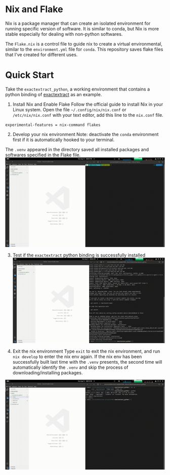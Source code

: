 # Nix and Flake
Nix is a package manager that can create an isolated environment for running specific version of software.
It is similar to conda, but Nix is more stable especially for dealing with non-python softwares.

The `Flake.nix` is a control file to guide nix to create a virtual environmental, similar to the `environment.yml` file for `conda`.
This repository saves flake files that I've created for different uses.


# Quick Start

Take the `exactextract_python`, a working environment that contains a python binding of [exactextract](https://github.com/isciences/exactextract) as an example.

1. Install Nix and Enable Flake
Follow the official guide to install Nix in your Linux system.
Open the file `~/.config/nix/nix.conf` or `/etc/nix/nix.conf` with your text editor, add this line to the `nix.conf` file.
```
experimental-features = nix-command flakes
```

2. Develop your nix environment
Note: deactivate the `conda` environment first if it is automatically hooked to your terminal.

The `.venv` appeared in the directory saved all installed packages and softwares specified in the Flake file.
![Snapshot1](https://github.com/he134543/Flakes/blob/main/docs/1.gif)

3. Test if the `exactextract` python binding is successfully installed
![Snapshot2](https://github.com/he134543/Flakes/blob/main/docs/2.gif)

4. Exit the nix environment
Type `exit` to exit the nix environment, and run `nix develop` to enter the nix env again. If the nix env has been successfully built last time with the `.venv` presents, the second time will automatically identify the `.venv` and skip the process of downloading/installing packages.

![Snapshot3](https://github.com/he134543/Flakes/blob/main/docs/3.gif)
